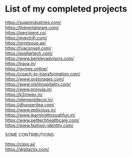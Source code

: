 # List of my completed projects
https://sujanindustries.com/ <br/>
https://therentalgram.com/ <br/>
https://percipere.co/ <br />
https://evectrifi.com/ <br/>
https://printsouq.ae/ <br/>
https://tvaconseil.com/ <br/>
https://exellartech.com/ <br/>
https://www.berkleyadvisors.com/<br/>
https://trava.in/ <br/>
https://gymex.online/ <br/>
https://coach-to-transformation.com/ <br/>
https://www.svstorages.com/ <br/>
https://www.nishhospitality.com/<br/>
https://www.proyuja.in/<br/>
https://k2impex.in/<br/>
https://elementdecor.in/<br/>
https://dhunseritea.com/ <br/>
https://www.epilicious.in/ <br/>
https://www.learningthroughfun.in/ <br/>
https://www.pelltechhealthcare.com/ <br/>
https://www.fashion-identity.com/ <br/>

SOME CONTRIBUTIONS:

https://cipio.ai/ <br/>
https://digitactix.com/ <br/>
